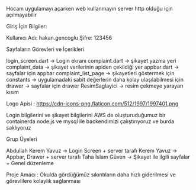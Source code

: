 Hocam uygulamayı açarken web kullanmayın server http olduğu için açılmayabilir

Giriş İçin Bilgiler:

Kullanıcı Adı: hakan.gencoglu
Şifre: 123456

Sayfaların Görevleri ve İçerikleri

login_screen.dart -> Login ekranı
complaint.dart -> şikayet yazma yeri
complaint_data -> şikayet verilerinin apiden çekildiği yer
appbar.dart -> sayfalar için appbar
complaint_list_page -> şikayetleri göstermek için
constants -> uygulamadaki sabit değerlerin daha kolay ulaşılabilmesi için 
drawer -> sayfalar için drawer 
ResimSaglayici -> resim çekmeye yarayan kısım


Logo Apisi : https://cdn-icons-png.flaticon.com/512/1997/1997401.png


Login bilgilerini ve şikayet bilgilerini AWS de oluşturuduğumuz bir containerda node.js ve mysql ile backendimizi çalıştırıyoruz ve burda saklıyoruz

Grup Üyeleri

Abdullah Kerem Yavuz -> Login Screen + server tarafı
Kerem Yavuz -> Appbar, Drawer + server tarafı
Taha İslam Güven -> Şikayet ile ilgili sayfalar + Genel düzenleme 


Proje Amacı : Okulda gördüğümüz sıkıntıların daha hızlı giderilmesi ve görevlilere kolaylık sağlanması




